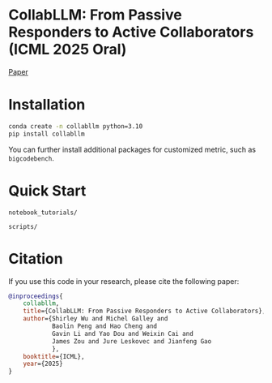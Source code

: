 # CollabLLM: From Passive Responders to Active Collaborators (ICML 2025 Oral)

[Paper](https://cs.stanford.edu/~shirwu/files/collabllm_v1.pdf)

# Installation

```bash
conda create -n collabllm python=3.10
pip install collabllm
```
You can further install additional packages for customized metric, such as `bigcodebench`. 

# Quick Start

`notebook_tutorials/`

`scripts/`

# Citation
If you use this code in your research, please cite the following paper:

```bibtex
@inproceedings{
    collabllm,
    title={CollabLLM: From Passive Responders to Active Collaborators},
    author={Shirley Wu and Michel Galley and 
            Baolin Peng and Hao Cheng and 
            Gavin Li and Yao Dou and Weixin Cai and 
            James Zou and Jure Leskovec and Jianfeng Gao
            },
    booktitle={ICML},
    year={2025}
}
```
